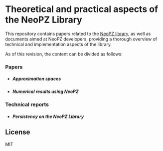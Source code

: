 # Theoretical and practical aspects of the NeoPZ Library

This repository contains papers related to the [NeoPZ library](https://github.com/labmec/neopz), as well as documents aimed at NeoPZ developers, providing a thorough overview of technical and implementation aspects of the library.

[//]: # (### Instructions It is suggested to use Git Large File System with this repository, due to the abundance of binary files ) 

As of this revision, the content can be divided as follows:
### Papers
- ##### Approximation spaces
- ##### Numerical results using NeoPZ
### Technical reports
- ##### Persistency on the NeoPZ Library


License
----

MIT